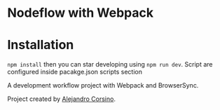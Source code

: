 # Nodeflow with Webpack

# Installation
 `npm install`
 then you can star developing using `npm run dev`.
 Script are configured inside pacakge.json  scripts section

A development workflow project with Webpack and BrowserSync.

Project created by [Alejandro Corsino](https://github.com/alecorsino).
